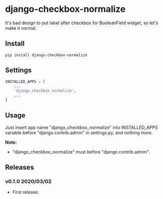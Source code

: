 # django-checkbox-normalize

It's bad design to put label after checkbox for BooleanField widget, so let's make it normal.


## Install

```shell
pip install django-checkbox-normalize
```

## Settings

```python
INSTALLED_APPS = [
    ...
    'django_checkbox_normalize',
    ...
]
```

## Usage

Just insert app name "django_checkbox_normalize" into INSTALLED_APPS variable before "django.contrib.admin" in settings.py, and nothing more.

**Note:**

- "django_checkbox_normalize" must before "django.contrib.admin".

## Releases

### v0.1.0 2020/03/02

- First release.
